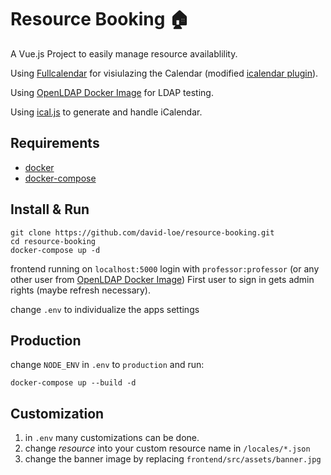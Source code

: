 # Resource Booking 🏠
A Vue.js Project to easily manage resource availablility.


Using [Fullcalendar](https://fullcalendar.io/) for visiulazing the Calendar (modified [icalendar plugin](https://github.com/fullcalendar/fullcalendar/tree/master/packages/icalendar)).

Using [OpenLDAP Docker Image](https://github.com/rroemhild/docker-test-openldap) for LDAP testing.

Using [ical.js](https://github.com/mozilla-comm/ical.js/) to generate and handle iCalendar.

## Requirements
- [docker](https://docs.docker.com/engine/install/)
- [docker-compose](https://docs.docker.com/compose/install/)

## Install & Run
```
git clone https://github.com/david-loe/resource-booking.git
cd resource-booking
docker-compose up -d
```
frontend running on `localhost:5000` login with `professor:professor` (or any other user from [OpenLDAP Docker Image](https://github.com/rroemhild/docker-test-openldap))
First user to sign in gets admin rights (maybe refresh necessary).

change `.env` to individualize the apps settings

## Production
change `NODE_ENV` in `.env` to `production` and run:
```
docker-compose up --build -d
```

## Customization

1. in `.env` many customizations can be done.
2. change *resource* into your custom resource name in `/locales/*.json`
3. change the banner image by replacing `frontend/src/assets/banner.jpg`

